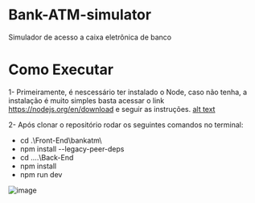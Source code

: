 # Bank-ATM-simulator
Simulador de acesso a caixa eletrônica de banco

# Como Executar
1- Primeiramente, é nescessário ter instalado o Node, caso não tenha, a instalação é muito simples
basta acessar o link https://nodejs.org/en/download e seguir as instruções.
[alt text](image.png)

2- Após clonar o repositório rodar os seguintes comandos no terminal:

- cd .\Front-End\bankatm\
- npm install --legacy-peer-deps
- cd ..\..\Back-End
- npm install
- npm run dev


![image](https://github.com/user-attachments/assets/ca2795ec-8a81-461d-9f9c-6137bcf05533)

